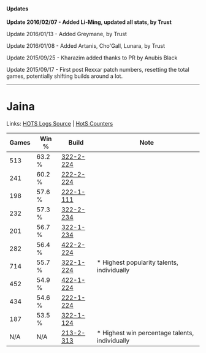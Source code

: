 #### Updates
**Update 2016/02/07 - Added Li-Ming, updated all stats, by Trust**

Update 2016/01/13 - Added Greymane, by Trust

Update 2016/01/08 - Added Artanis, Cho'Gall, Lunara, by Trust

Update 2015/09/25 - Kharazim added thanks to PR by Anubis Black

Update 2015/09/17 - First post Rexxar patch numbers, resetting the total games, potentially shifting builds around a lot.

***

# Jaina

Links: [HOTS Logs Source](https://www.hotslogs.com/Sitewide/HeroDetails?Hero=Jaina) | [HotS Counters](http://hotscounters.com/#/hero/Jaina)

Games  | Win %  | Build     | Note
-----  | -----  | -----     | ----
513    | 63.2 % | [322-2-224](http://www.heroesfire.com/hots/talent-calculator/jaina#oS5G) | 
241    | 60.2 % | [222-2-224](http://www.heroesfire.com/hots/talent-calculator/jaina#kdyG) | 
198    | 57.6 % | [222-1-111](http://www.heroesfire.com/hots/talent-calculator/jaina#kdgt) | 
232    | 57.3 % | [322-2-234](http://www.heroesfire.com/hots/talent-calculator/jaina#oS5Q) | 
201    | 56.7 % | [322-1-234](http://www.heroesfire.com/hots/talent-calculator/jaina#oRro) | 
282    | 56.4 % | [422-2-224](http://www.heroesfire.com/hots/talent-calculator/jaina#sGEG) | 
714    | 55.7 % | [322-1-224](http://www.heroesfire.com/hots/talent-calculator/jaina#oRre) | * Highest popularity talents, individually
452    | 54.9 % | [422-1-224](http://www.heroesfire.com/hots/talent-calculator/jaina#sF-e) | 
434    | 54.6 % | [222-1-224](http://www.heroesfire.com/hots/talent-calculator/jaina#kdie) | 
187    | 53.5 % | [322-1-124](http://www.heroesfire.com/hots/talent-calculator/jaina#oRq4) | 
N/A    | N/A    | [213-2-313](http://www.heroesfire.com/hots/talent-calculator/jaina#kH_P) | * Highest win percentage talents, individually

